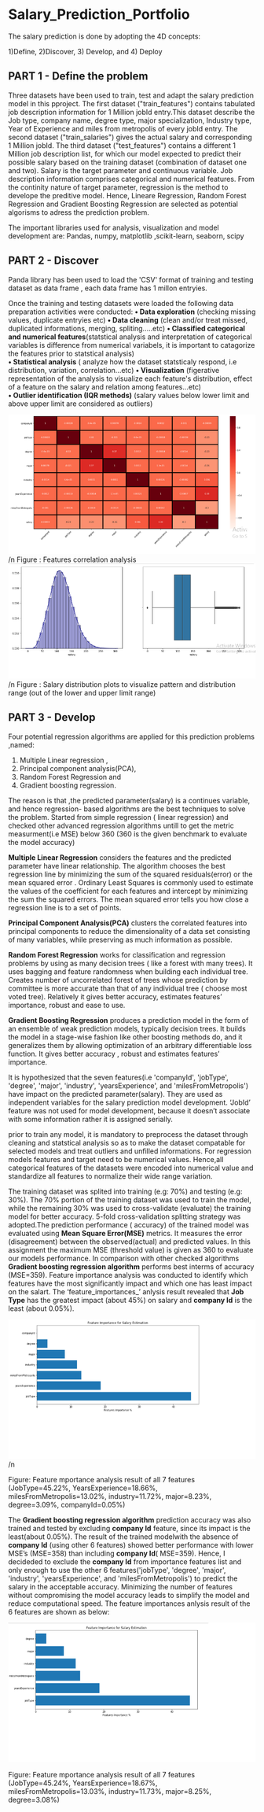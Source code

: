  # Salary_Prediction_Portfolio

The salary prediction is done by adopting the 4D concepts: 

1)Define, 2)Discover, 3) Develop, and 4) Deploy 

## PART 1 - Define the problem

Three datasets have been used to train, test and adapt the salary prediction model in this pproject. The first dataset ("train_features") contains tabulated job description information for 1 Million jobId entry.This dataset describe the Job type, company name, degree type, major specialization, Industry type, Year of Experience and miles from metropolis of every jobId entry. The second dataset ("train_salaries") gives the actual salary and corresponding 1 Million jobId. The third dataset ("test_features") contains a different 1 Million job description list, for which our model expected to predict their possible salary based on the training dataset (combination of dataset one and two). Salary is the target parameter and continuous variable. Job description information comprises categorical and numerical features.  From the continity nature of target parameter, regression is the method to develope the preditive  model. Hence, Lineare Regression, Random Forest Regression and Gradient Boosting Regression are selected as potential algorisms to adress the prediction problem.

 The important libraries used for analysis, visualization and model development are:
        Pandas, numpy, matplotlib ,scikit-learn, seaborn, scipy
        
## PART 2 - Discover
Panda library has been used to load the 'CSV' format of training and testing dataset as data frame , each data frame has 1 millon entryies.

Once the training and testing datasets were loaded  the following data preparation activities were conducted:
__•	Data exploration__ (checking missing values, duplicate entryies etc)
__•	Data cleaning__ (clean and/or treat missed, duplicated informations, merging, spliting.....etc)
__•	Classified categorical and numerical features__(statstical analysis and interpretation of categorical variables is difference from numerical variabels, it is important to catagorize the features prior to statstical analysis)  
__•	Statistical analysis__ ( analyze how the dataset statsticaly respond, i.e distribution, variation, correlation...etc)
__•	Visualization__ (figerative representation of the analysis to visualize each feature's distribution, effect of a feature on the salary and relation among features...etc)  
__•	Outlier identification (IQR methods)__ (salary values below lower limit and above upper limit are considered as outliers)

![](https://github.com/Atiabe/Salary_Prediction_Portfolio/blob/master/image1_correlation.png)/n
Figure :  Features correlation analysis 
![](https://github.com/Atiabe/Salary_Prediction_Portfolio/blob/master/image2_salary%20dist%20and%20outlier.png)/n
Figure : Salary distribution plots to visualize pattern and distribution range (out of the lower and upper limit range)
## PART 3 - Develop

Four potential regression algorithms are applied for this prediction problems ,named:  
  1. Multiple Linear regression , 
  2. Principal component analysis(PCA), 
  3. Random Forest Regression and 
  4. Gradient boosting regression. 
  
The reason is that ,the predicted parameter(salary) is a continues  variable, and hence regression- based algorithms are the best techniques to solve the  problem. Started from simple regression ( linear regression) and checked other advanced regression algorithms untill to get the metric measurment(i.e MSE) below 360 (360 is the given benchmark to evaluate the model accuracy)

**Multiple Linear Regression** considers the features and the predicted parameter have  linear relationship. The algorithm chooses the best regression line  by minimizing the sum of the squared residuals(error) or the mean squared error . Ordinary Least Squares  is commonly used to estimate the values of the coefficient for each features and intercept by minimizing the sum the  squared errors. The mean squared error tells you how close a regression line is to a set of points.

**Principal Component Analysis(PCA)** clusters the correlated features into principal components to reduce the dimensionality of a data set consisting of many variables, while preserving as much information as possible.

**Random Forest Regression** works for classification and regression problems by using as many decision trees ( like a forest with many trees). It uses bagging and feature randomness when building each individual tree. Creates number of uncorrelated forest of trees whose prediction by committee is more accurate than that of any individual tree ( choose most voted tree). Relatively it gives better accuracy, estimates features’ importance, robust and ease to use.

**Gradient Boosting Regression** produces a prediction model in the form of an ensemble of weak prediction models, typically decision trees. It builds the model in a stage-wise fashion like other boosting methods do, and it generalizes them by allowing optimization of an arbitrary differentiable loss function.  It gives better accuracy , robust and  estimates features’ importance.

It is hypothesized that the seven features(i.e 'companyId', 'jobType', 'degree', 'major', 'industry',  'yearsExperience', and 'milesFromMetropolis') have impact on the predicted parameter(salary). They are used as independent variables for the salary prediction model development. ‘JobId’ feature was not used for model development, because it doesn’t associate with some information rather it is assigned serially.

prior to train  any model, it is mandatory to preprocess the dataset through cleaning and statstical analysis so as to make the dataset compatable for selected models and treat outliers and unfilled informations.  For regression models features and target need to be numerical values. Hence,all categorical features of the datasets were encoded into numerical value and standardize all features to normalize their wide range variation.
 
The training dataset was splited into training (e.g: 70%) and testing (e.g: 30%). The 70% portion of the training dataset was used to  train the model, while the remaining 30% was used to cross-validate (evaluate) the training model for better accuracy. 5-fold cross-validation splitting strategy was adopted.The prediction performance ( accuracy) of the trained model was evaluated using __Mean Square Error(MSE)__ metrics. It measures the error (disagreement) between the observed(actual) and predicted values. In this assignment the maximum MSE (threshold value) is given as 360 to evaluate our models performance. In comparison with other checked algorithms __Gradient boosting regression algorithm__ performs best interms of accuracy (MSE=359).  Feature importance analysis was conducted to identify which features have the most significantly impact and which one has least impact on the salart. The ‘feature_importances_’ anlysis result revealed that __Job Type__ has the greatest impact (about 45%) on salary and __company Id__ is the least (about 0.05%). 

![](https://github.com/Atiabe/Salary_Prediction_Portfolio/blob/master/image3_Feature%20importance_with%20company.png)/n

Figure: Feature mportance analysis result of all 7 features (JobType=45.22%, YearsExperience=18.66%, milesFromMetropolis=13.02%, industry=11.72%, major=8.23%, degree=3.09%, companyId=0.05%)


The __Gradient boosting regression algorithm__ prediction accuracy was also trained and tested by excluding __company Id__ feature, since its impact is the least(about 0.05%). The result of the trained modelwith the absence of __company Id__ (using other 6 features) showed better performance with lower MSE’s  (MSE=358) than including __company Id__( MSE=359). Hence, I decideded to exclude the __company Id__ from importance features list and only enough to use the other 6 features('jobType', 'degree', 'major', 'industry',  'yearsExperience', and 'milesFromMetropolis') to predict the salary in the acceptable accuracy.  Minimizing  the number of features without compromising the model accuracy leads to simplify the model and  reduce computational speed. The feature importances anlysis result of the 6 features are shown as below:

![](https://github.com/Atiabe/Salary_Prediction_Portfolio/blob/master/image4_Feature%20importance_out%20company.png)

Figure: Feature mportance analysis result of all 7 features (JobType=45.24%, YearsExperience=18.67%, milesFromMetropolis=13.03%, industry=11.73%, major=8.25%, degree=3.08%)




